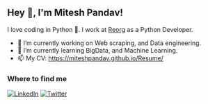 ## Hey 👋, I'm Mitesh Pandav!
I love coding in Python :snake:. I work at [Reorg](https://reorg.com) as a Python Developer.
- 🔭 I’m currently working on Web scraping, and Data engineering.
- 🌱 I’m currently learning BigData, and Machine Learning.
- 📫 My CV: https://miteshpandav.github.io/Resume/
<h3>Where to find me</h3>
<p><a href="https://www.linkedin.com/in/mitesh-pandav/" target="_blank"><img alt="LinkedIn" src="https://img.shields.io/badge/linkedin-%230077B5.svg?&style=for-the-badge&logo=linkedin&logoColor=white" /></a> <a href="https://twitter.com/ImMiteshPandav" target="_blank"><img alt="Twitter" src="https://img.shields.io/badge/twitter-%231DA1F2.svg?&style=for-the-badge&logo=twitter&logoColor=white" /></a>
</p>

